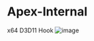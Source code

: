 # Apex-Internal
x64 D3D11 Hook
![image](https://github.com/Sudo0x22/Apex-Internal/assets/81118832/cd61060f-6884-4823-b546-bc2a710f701c)
